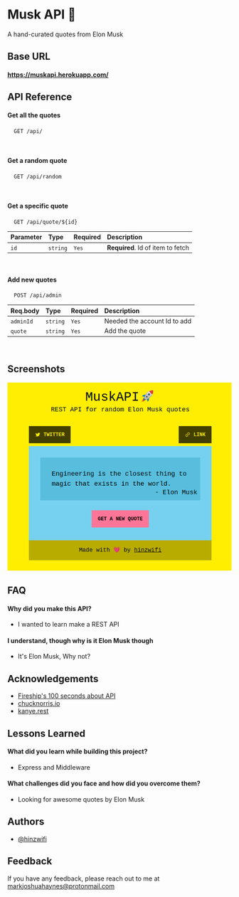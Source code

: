# Musk API 🚀

A hand-curated quotes from Elon Musk

## Base URL

#### https://muskapi.herokuapp.com/

## API Reference

#### Get all the quotes

```
  GET /api/
```

<br/>

#### Get a random quote

```
  GET /api/random
```

<br/>

#### Get a specific quote

```
  GET /api/quote/${id}
```

| Parameter | Type     | Required | Description                       |
| :-------- | :------- | :------- | :-------------------------------- |
| `id`      | `string` | `Yes`    | **Required**. Id of item to fetch |

<br/>

#### Add new quotes

```
  POST /api/admin
```

| Req.body  | Type     | Required | Description                  |
| :-------- | :------- | :------- | :--------------------------- |
| `adminId` | `string` | `Yes`    | Needed the account Id to add |
| `quote`   | `string` | `Yes`    | Add the quote                |

<br/>

## Screenshots

![App Screenshot](https://github.com/hinzwifi/MuskAPI/blob/9355814e00e9b65763e73eab3f03156253cfc012/MuskAPI.png)

## FAQ

#### Why did you make this API?

- I wanted to learn make a REST API

#### I understand, though why is it Elon Musk though

- It's Elon Musk, Why not?

## Acknowledgements

- [Fireship's 100 seconds about API ](https://www.youtube.com/watch?v=-MTSQjw5DrM)
- [chucknorris.io](https://api.chucknorris.io/)
- [kanye.rest](https://kanye.rest/)

## Lessons Learned

#### What did you learn while building this project?

- Express and Middleware

#### What challenges did you face and how did you overcome them?

- Looking for awesome quotes by Elon Musk

## Authors

- [@hinzwifi](https://www.github.com/hinzwifi)

## Feedback

If you have any feedback, please reach out to me at markjoshuahaynes@protonmail.com
